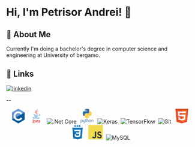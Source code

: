 # Hi, I'm Petrisor Andrei! 👋
## 🚀 About Me
Currently I'm doing a bachelor's degree in computer science and engineering at University of bergamo. 
## 🔗 Links

[![linkedin](https://img.shields.io/badge/linkedin-0A66C2?style=for-the-badge&logo=linkedin&logoColor=white)](https://www.linkedin.com/in/andrei-petrisor-35194419a/)

--

<p align="center">
<img src="https://github.com/devicons/devicon/blob/master/icons/c/c-original.svg" title="C" alt="C" width="40" height="40"/>&nbsp;
<img src="https://github.com/devicons/devicon/blob/master/icons/java/java-original-wordmark.svg" title="Java" alt="Java" width="40" height="40"/>&nbsp;
<img src="https://cdn.jsdelivr.net/gh/devicons/devicon/icons/dotnetcore/dotnetcore-original.svg" title=".Net Core" alt=".Net Core" width="40" height="40"/>&nbsp;  
<img src="https://github.com/devicons/devicon/blob/master/icons/python/python-original-wordmark.svg" title="Python" alt="Python" width="40" height="40"/>&nbsp;
<img src="https://cdn.jsdelivr.net/gh/devicons/devicon@latest/icons/keras/keras-original.svg" title="Keras" alt="Keras" width="40" height="40"/>&nbsp;
<img src="https://cdn.jsdelivr.net/gh/devicons/devicon@latest/icons/tensorflow/tensorflow-original.svg" title="TensorFlow" alt="TensorFlow" width="40" height="40"/>&nbsp;
<img src="https://cdn.jsdelivr.net/gh/devicons/devicon@latest/icons/git/git-plain-wordmark.svg" title="Git" alt="Git" width="40" height="40"/>&nbsp;
<img src="https://github.com/devicons/devicon/blob/master/icons/html5/html5-original.svg" title="HTML5" alt="HTML" width="40" height="40"/>&nbsp;
<img src="https://github.com/devicons/devicon/blob/master/icons/css3/css3-plain-wordmark.svg"  title="CSS3" alt="CSS" width="40" height="40"/>&nbsp;
<img src="https://github.com/devicons/devicon/blob/master/icons/javascript/javascript-original.svg" title="JavaScript" alt="JavaScript" width="40" height="40"/>&nbsp;
<img src="https://cdn.jsdelivr.net/gh/devicons/devicon@latest/icons/azuresqldatabase/azuresqldatabase-original.svg" title="MySQL"  alt="MySQL" width="40" height="40"/>&nbsp;
</p>
